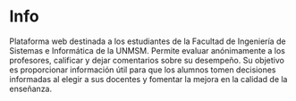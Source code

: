 # Info

Plataforma web destinada a los estudiantes de la Facultad de Ingeniería de Sistemas e Informática de la UNMSM. Permite evaluar anónimamente a los profesores, calificar y dejar comentarios sobre su desempeño. Su objetivo es proporcionar información útil para que los alumnos tomen decisiones informadas al elegir a sus docentes y fomentar la mejora en la calidad de la enseñanza.

